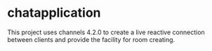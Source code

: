 # chatapplication

This project uses channels 4.2.0 to create a live reactive connection between clients and provide the facility for room creating.
